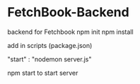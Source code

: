 # FetchBook-Backend
backend for Fetchbook
npm init
npm install

add in scripts (package.json)
 
 "start" : "nodemon server.js"

npm start 
to start server
